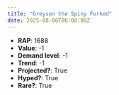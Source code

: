 ```yaml
---
title: "Greyson the Spiny Forked"
date: 2025-08-06T00:00:00Z
---
```

- **RAP**: 1688
- **Value**: -1
- **Demand level**: -1
- **Trend**: -1
- **Projected?**: True
- **Hyped?**: True
- **Rare?**: True
